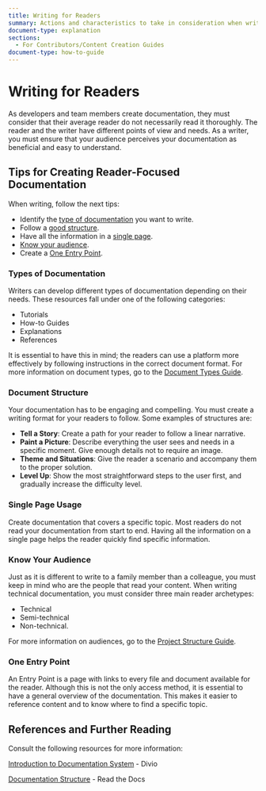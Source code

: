```yaml
---
title: Writing for Readers
summary: Actions and characteristics to take in consideration when writing for creating a better reader experience.
document-type: explanation
sections:
  - For Contributors/Content Creation Guides
document-type: how-to-guide
---
```


# Writing for Readers

As developers and team members create documentation, they must consider that their average reader do not necessarily read it thoroughly.
The reader and the writer have different points of view and needs.
As a writer, you must ensure that your audience perceives your documentation as beneficial and easy to understand.

## Tips for Creating Reader-Focused Documentation

When writing, follow the next tips:

- Identify the [type of documentation](#types-of-documentation) you want to write.
- Follow a [good structure](#document-structure).
- Have all the information in a [single page](#single-page-usage).
- [Know your audience](#know-your-audience).
- Create a [One Entry Point](#one-entry-point).

### Types of Documentation

Writers can develop different types of documentation depending on their needs. These resources fall under one of the following categories:

- Tutorials
- How-to Guides
- Explanations
- References

It is essential to have this in mind; the readers can use a platform more effectively by following instructions in the correct document format.
For more information on document types, go to the [Document Types Guide](./contributors.tutorials.doc-types-guide.md).

### Document Structure

Your documentation has to be engaging and compelling. You must create a writing format for your readers to follow. Some examples of structures are:

- **Tell a Story**: Create a path for your reader to follow a linear narrative.
- **Paint a Picture**: Describe everything the user sees and needs in a specific moment. Give enough details not to require an image.
- **Theme and Situations**: Give the reader a scenario and accompany them to the proper solution.
- **Level Up**: Show the most straightforward steps to the user first, and gradually increase the difficulty level.

### Single Page Usage

Create documentation that covers a specific topic. Most readers do not read your documentation from start to end.
Having all the information on a single page helps the reader quickly find specific information.

### Know Your Audience

Just as it is different to write to a family member than a colleague, you must keep in mind who are the people that read your content.
When writing technical documentation, you must consider three main reader archetypes:

- Technical
- Semi-technical
- Non-technical.

For more information on audiences, go to the [Project Structure Guide](./contributors.explain.docs-as-code.project-structure.md).

### One Entry Point

An Entry Point is a page with links to every file and document available for the reader.
Although this is not the only access method, it is essential to have a general overview of the documentation.
This makes it easier to reference content and to know where to find a specific topic.

## References and Further Reading

Consult the following resources for more information:

[Introduction to Documentation System](https://documentation.divio.com/introduction/) - Divio

[Documentation Structure](https://docs-guide.readthedocs.io/en/latest/structure/) - Read the Docs

